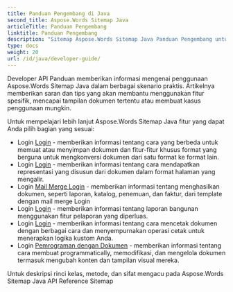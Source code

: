 ```yaml
---
title: Panduan Pengembang di Java
second_title: Aspose.Words Sitemap Java
articleTitle: Panduan Pengembang
linktitle: Panduan Pengembang
description: "Sitemap Aspose.Words Sitemap Java Panduan Pengembang untuk mendapatkan lebih banyak kasus, tips, dan rincian teknis."
type: docs
weight: 20
url: /id/java/developer-guide/
---
```


Developer API Panduan memberikan informasi mengenai penggunaan Aspose.Words Sitemap Java dalam berbagai skenario praktis. Artikelnya memberikan saran dan tips yang akan membantu menggunakan fitur spesifik, mencapai tampilan dokumen tertentu atau membuat kasus penggunaan mungkin.

Untuk mempelajari lebih lanjut Aspose.Words Sitemap Java fitur yang dapat Anda pilih bagian yang sesuai:

- Login [Login](/words/id/java/loading-saving-and-converting/) - memberikan informasi tentang cara yang berbeda untuk memuat atau menyimpan dokumen dan fitur-fitur khusus format yang berguna untuk mengkonversi dokumen dari satu format ke format lain.
- Login [Login](/words/id/java/rendering/) - memberikan informasi tentang cara mendapatkan representasi yang disusun dari dokumen dalam format halaman yang mengalir.
- Login [Mail Merge Login](https://docs.aspose.com/words/java/mail-merge-and-reporting/) - memberikan informasi tentang menghasilkan dokumen, seperti laporan, katalog, penemuan, dan faktur, dari template dengan mail merge Login
- Login [Login](https://docs.aspose.com/words/java/linq-reporting-engine/) - memberikan informasi tentang laporan bangunan menggunakan fitur pelaporan yang diperluas.
- Login [Login](/words/id/java/print-a-document-programmatically-or-using-dialogs/) - memberikan informasi tentang cara mencetak dokumen dengan berbagai cara dan menyempurnakan operasi cetak untuk menerapkan logika kustom Anda.
- Login [Pemrograman dengan Dokumen](/words/id/java/programming-with-documents/) - memberikan informasi tentang cara membuat programmatically, memodifikasi, dan mengelola dokumen termasuk mengubah konten dan tampilan visual mereka.

Untuk deskripsi rinci kelas, metode, dan sifat mengacu pada Aspose.Words Sitemap Java API Reference Sitemap
